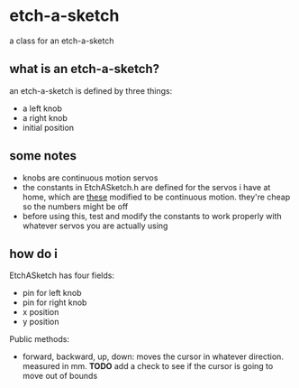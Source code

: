 etch-a-sketch
=============

a class for an etch-a-sketch

what is an etch-a-sketch?
-------------------------

an etch-a-sketch is defined by three things:
- a left knob
- a right knob
- initial position

some notes
----------

- knobs are continuous motion servos
- the constants in EtchASketch.h are defined for the servos i have at home, which are [these](http://www.amazon.com/gp/product/B00KA393PK/ref=oh_aui_detailpage_o00_s00) modified to be continuous motion. they're cheap so the numbers might be off
- before using this, test and modify the constants to work properly with whatever servos you are actually using

how do i
--------

EtchASketch has four fields:
- pin for left knob
- pin for right knob
- x position
- y position

Public methods:
- forward, backward, up, down: moves the cursor in whatever direction. measured in mm. **TODO** add a check to see if the cursor is going to move out of bounds
